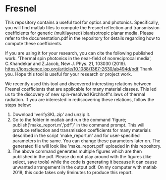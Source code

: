 # Fresnel
This repository contains a useful tool for optics and photonics. Specifically, you will find matlab files to compute the Fresnel reflection and transmission coefficients for generic (multilayered) bianisotropic planar media. 
Please refer to the documentation.pdf in the repository for details regarding how to compute these coefficients. 


If you are using it for your research, you can cite the following published work. 
'Thermal spin photonics in the near-field of nonreciprocal media', C.Khandekar and Z.Jacob, New J. Phys. 21, 103030 (2019).
https://iopscience.iop.org/article/10.1088/1367-2630/ab494d/pdf
Thank you. Hope this tool is useful for your research or project work.  


We recently used this tool and discovered interesting relations between Fresnel coefficients that are applicable 
for many material classes. This led us to the discovery of new spin-resolved Kirchhoff's laws of thermal radiation. 
If you are interested in rediscovering these relations, follow the steps below:
1. Download 'verifySKL.zip' and unzip it. 
2. Go to the folder in matlab and run the command 'figure; publish('make_report.m','pdf')' in the command prompt.
   This will produce reflection and transmission coefficients for many materials described in the script 'make_report.m'
   and for user-specified parameters in the same. You can change these parameters later on. The generated file will look
   like 'make_report.pdf' uploaded in this repository. 
3. The above command generates multiple figures which are then published in the pdf. Please do not play around with the 
   figures (like select, save tools) while the code is generating it because it can cause unwanted arrangement in the 
   output pdf. On my computer with matlab 2018, this code takes only 9minutes to produce this report. 
